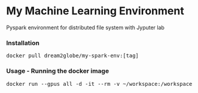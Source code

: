 # My Machine Learning Environment
Pyspark environment for distributed file system with Jyputer lab

### Installation
<pre>
docker pull dream2globe/my-spark-env:[tag]
</pre>

### Usage - Running the docker image
<pre>
docker run --gpus all -d -it --rm -v ~/workspace:/workspace -p 8888:8888 dream2globe/my-spark-env:[tag]
</pre>


